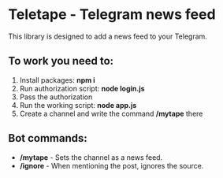 # Teletape - Telegram news feed
This library is designed to add a news feed to your Telegram.

## To work you need to:

1. Install packages: **npm i**
2. Run authorization script: **node login.js**
3. Pass the authorization
4. Run the working script: **node app.js**
5. Create a channel and write the command **/mytape** there

## Bot commands:

- **/mytape** - Sets the channel as a news feed.
- **/ignore** - When mentioning the post, ignores the source.
